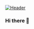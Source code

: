 [![Header](https://raw.githubusercontent.com/I-Mohiuddin/<OWNER>/<OWNER>/readme_header.png "Header")](https://photos.app.goo.gl/Br7sZ6DroAgkSDWp6)
### Hi there 👋

<!--
**I-Mohiuddin/I-Mohiuddin** is a ✨ _special_ ✨ repository because its `README.md` (this file) appears on your GitHub profile.

Here are some ideas to get you started:

- 🔭 I’m currently working on ...
- 🌱 I’m currently learning ...
- 👯 I’m looking to collaborate on ...
- 🤔 I’m looking for help with ...
- 💬 Ask me about ...
- 📫 How to reach me: ...
- 😄 Pronouns: ...
- ⚡ Fun fact: ...
-->
